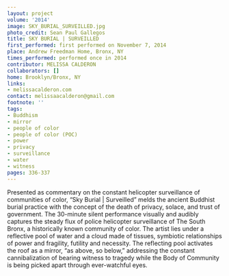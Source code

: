 ```yaml
---
layout: project
volume: '2014'
image: SKY_BURIAL_SURVEILLED.jpg
photo_credit: Sean Paul Gallegos
title: SKY BURIAL | SURVEILLED
first_performed: first performed on November 7, 2014
place: Andrew Freedman Home, Bronx, NY
times_performed: performed once in 2014
contributor: MELISSA CALDERON
collaborators: []
home: Brooklyn/Bronx, NY
links:
- melissacalderon.com
contact: melissaacalderon@gmail.com
footnote: ''
tags:
- Buddhism
- mirror
- people of color
- people of color (POC)
- power
- privacy
- surveillance
- water
- witness
pages: 336-337
---
```


Presented as commentary on the constant helicopter surveillance of communities of color, “Sky Burial \| Surveilled” melds the ancient Buddhist burial practice with the concept of the death of privacy, solace, and trust of government. The 30-minute silent performance visually and audibly captures the steady flux of police helicopter surveillance of The South Bronx, a historically known community of color. The artist lies under a reflective pool of water and a cloud made of tissues, symbiotic relationships of power and fragility, futility and necessity. The reflecting pool activates the roof as a mirror, “as above, so below,” addressing the constant cannibalization of bearing witness to tragedy while the Body of Community is being picked apart through ever-watchful eyes.
